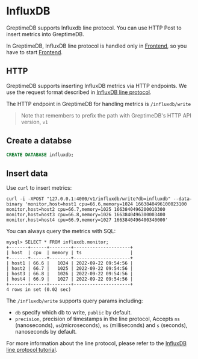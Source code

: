 # InfluxDB

GreptimeDB supports Influxdb line protocol. You can use HTTP Post to insert metrics into GreptimeDB.

In GreptimeDB, InfluxDB line protocol is handled only in [Frontend][1], so you have to start [Frontend][1].

[1]: ../../developer-guide/frontend/overview.md

## HTTP

GreptimeDB supports inserting InfluxDB metrics via HTTP endpoints. We use the request format described in [InfluxDB line protocol][2].

[2]: https://docs.influxdata.com/influxdb/v1.8/write_protocols/line_protocol_tutorial/

The HTTP endpoint in GreptimeDB for handling metrics is `/influxdb/write`

> Note that remembers to prefix the path with GreptimeDB's HTTP API version, `v1`

## Create a databse

```sql
CREATE DATABASE influxdb;
```

## Insert data

Use `curl` to insert metrics:

```shell
curl -i -XPOST "127.0.0.1:4000/v1/influxdb/write?db=influxdb" --data-binary 'monitor,host=host1 cpu=66.6,memory=1024 1663840496100023100
monitor,host=host2 cpu=66.7,memory=1025 1663840496200010300
monitor,host=host3 cpu=66.8,memory=1026 1663840496300003400
monitor,host=host4 cpu=66.9,memory=1027 1663840496400340000'
```

You can always query the metrics with SQL:

```text
mysql> SELECT * FROM influxdb.monitor;
+-------+------+--------+---------------------+
| host  | cpu  | memory | ts                  |
+-------+------+--------+---------------------+
| host1 | 66.6 |   1024 | 2022-09-22 09:54:56 |
| host2 | 66.7 |   1025 | 2022-09-22 09:54:56 |
| host3 | 66.8 |   1026 | 2022-09-22 09:54:56 |
| host4 | 66.9 |   1027 | 2022-09-22 09:54:56 |
+-------+------+--------+---------------------+
4 rows in set (0.02 sec)
```

The `/influxdb/write` supports query params including:
* `db` specify which db to write, `public` by default.
* `precision`, precision of timestamps in the line protocol, Accepts `ns` (nanoseconds), `us`(microseconds), `ms` (milliseconds) and `s` (seconds), nanoseconds by default.

For more information about the line protocol, please refer to the [InfluxDB line protocol tutorial](https://docs.influxdata.com/influxdb/v1.8/write_protocols/line_protocol_tutorial/).
